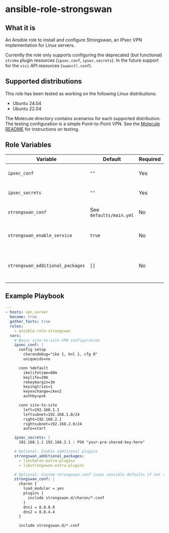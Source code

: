 # ansible-role-strongswan

## What it is

An Ansible role to install and configure Strongswan, an IPsec VPN implementation for Linux servers.

Currently the role only supports configuring the deprecated (but functional) `stroke` plugin resources (`ipsec.conf`, `ipsec.secrets`). In the future support for the `vici` API resources (`swanctl.conf`).

## Supported distributions

This role has been tested as working on the following Linux distributions:
  - Ubuntu 24.04
  - Ubuntu 22.04

The Molecule directory contains scenarios for each supported distribution. The testing configuration is a simple Point-to-Point VPN. See the [Molecule README](./molecule/README.md) for instructions on testing.

## Role Variables

| Variable                        | Default                 | Required | Description                                                          |
|---------------------------------|-------------------------|----------|----------------------------------------------------------------------|
| `ipsec_conf`                    | `""`                    | Yes      | IPsec configuration content for `/etc/ipsec.conf`                    |
| `ipsec_secrets`                 | `""`                    | Yes      | IPsec secrets configuration for `/etc/ipsec.secrets`                 |
| `strongswan_conf`               | See `defaults/main.yml` | No       | StrongSwan daemon configuration for `/etc/strongswan.conf`           |
| `strongswan_enable_service`     | `true`                  | No       | Whether the strongswan-starter service should be enabled at boot     |
| `strongswan_additional_packages`| `[]`                    | No       | Additional StrongSwan packages to install beyond the base packages   |

## Example Playbook

```yaml
---
- hosts: vpn_server
  become: true
  gather_facts: true
  roles:
    - ansible-role-strongswan
  vars:
    # Basic site-to-site VPN configuration
    ipsec_conf: |
      config setup
        charondebug="ike 1, knl 1, cfg 0"
        uniqueids=no

      conn %default
        ikelifetime=60m
        keylife=20m
        rekeymargin=3m
        keyingtries=1
        keyexchange=ikev2
        authby=psk

      conn site-to-site
        left=192.168.1.1
        leftsubnet=192.168.1.0/24
        right=192.168.2.1
        rightsubnet=192.168.2.0/24
        auto=start

    ipsec_secrets: |
      192.168.1.1 192.168.2.1 : PSK "your-pre-shared-key-here"

    # Optional: Enable additional plugins
    strongswan_additional_packages:
      - libcharon-extra-plugins
      - libstrongswan-extra-plugins

    # Optional: Custom strongswan.conf (uses sensible defaults if not specified)
    strongswan_conf: |
      charon {
        load_modular = yes
        plugins {
          include strongswan.d/charon/*.conf
        }
        dns1 = 8.8.8.8
        dns2 = 8.8.4.4
      }

      include strongswan.d/*.conf
```
